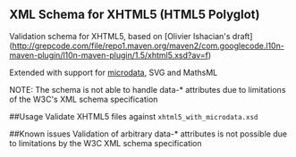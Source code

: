 ## XML Schema for XHTML5 (HTML5 Polyglot)
Validation schema for XHTML5, based on [Olivier Ishacian's draft] (http://grepcode.com/file/repo1.maven.org/maven2/com.googlecode.l10n-maven-plugin/l10n-maven-plugin/1.5/xhtml5.xsd?av=f)

Extended with support for [microdata](http://en.wikipedia.org/wiki/Microdata_%28HTML%29), SVG and MathsML

NOTE: The schema is not able to handle data-* attributes due to limitations of the W3C's XML schema specification

##Usage
Validate XHTML5 files against `xhtml5_with_microdata.xsd` 

##Known issues
Validation of arbitrary data-* attributes is not possible due to limitations by the W3C XML schema specification
